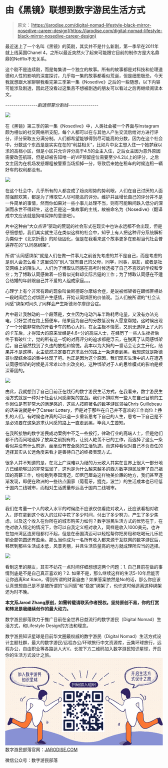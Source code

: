 <!--yml
category: 未分类
date: 2022-06-26 00:00:00
-->

# 由《黑镜》联想到数字游民生活方式

> 原文：[https://jarodise.com/digital-nomad-lifestyle-black-mirror-nosedive-career-design](https://jarodise.com/digital-nomad-lifestyle-black-mirror-nosedive-career-design)

最近迷上了一个名叫《黑镜》的英剧，其实并不是什么新剧，第一季早在2011年就上线英国Chanel 4，之所以最近突然火了起来可能跟它目前的制作方是大名鼎鼎的Netflix不无关系。

这个剧不是连续剧，而是每集讲一个独立的故事。所有的故事都是对科技和伦理道德和人性的影响的深度探讨，几乎每一集的故事都看似荒诞，但是细思极恐，今天我就想跟大家聊聊我看完第三季第一集《Nosedive》之后的一些随想，以下内容可能涉及剧透，因此还没看过这集且不想被剧透的朋友可以看过之后再继续阅读本文。

*----------------剧透预警分割线---------------*

![](img/85557499943e204117f4bdad70048b29.png)

在《黑镜》第三季的第一集《Nosedive》中，人类社会被一个界面与Instagram颇为相似的社交网络所支配，每个人都可以在与其他人产生交流后给对方进行评分，评分采取五分满分制。人们都希望能够得到尽可能高的分数，因为在这个社会中，分数这个东西是是实实在在的“利益相关”，比如片中女主想入住一个她梦寐以求的高档小区，但是小区只允许评分高于4.5的业主入住，之后女主因为意外原因需要改签航班，但是却被告知唯一的VIP预留座位需要至少4.2以上的评分，之后女主因为在机场发怒爆粗被警察当场扣掉一分，导致后来她在租车的时候连租一辆好车的权利都没有。

![](img/69ce909f3112e835a59ce8980ac62a59.png)

在这个社会中，几乎所有的人都变成了趋炎附势的势利眼，人们在自己讨厌的人面前强颜欢笑，都是为了博取它人尽可能高的评分。维护并且增长自己的评分并不是一件简单的事情，然而你如果对一些小事儿处理不当，则有可能瞬间跌入低分的深渊而永世不得超生，这也正是这一集故事的主线，故被命名为《Nosedive》（翻译成中文应该就是狗啃屎摔的意思吧）。

片中这种由“大众点评”驱动的荒诞的社会形式在现实中也许永远都不会出现，但是仔细想想，我们其实就生活在类似这样的社会中，知乎上有人把这种评分系统解析为类似于《北京折叠》的阶级固化，但是在我看来这个故事更多在影射当代社会普遍存在的“认同感绑架”。

所谓“认同感绑架”就是人们在做一件事儿之前首先考虑的并不是自己，而是考虑的是别人会怎么看？这里说的“别人“就有自己的父母，同学，同事，朋友，或者是社交网络上的陌生人。人们为了博取认同感在高考时候选报了自己不喜欢的学校和专业；为了博取认同感做着一份看似光鲜却实际苦逼的工作；为了博取认同感在不适合结婚的年龄跟自己并不爱的人组成家庭。。。

心理学上有个非常有趣的现象叫做斯德哥尔摩综合症，是说被绑架者在跟绑匪相处一段时间后会对绑匪产生感情，开始认同绑匪的价值观。当人们被所谓的”社会认同感“绑架时间久了同样会产生斯德哥尔摩综合症。

片中最让我触动的一个段落是，女主因为电动汽车半路耗尽电量，又没有办法充电，只好尝试在路上搭便车，结果因为自己的分数低没有人愿意帮她，这时候出现了一个分数非常低的开着卡车的热心大妈，在女主极不情愿，又别无选择上了大妈的卡车后，才得知大妈原来曾经是4.6+分的高端人士，在经历了一些人生挫折后终于看破红尘，觉的所有这一切的对高评分的追求都是浮云，在脱离了认同感绑架后，自己居然找到了久违的放松和愉悦。我本以为大妈的一番话会让女主开化，结果并不是这样，女主依然决定要在追求高分的路上一条道走到黑，我想这就是斯德哥尔摩综合征的集中体现了吧。也正是因为这个原因，我们现实生活中的人在遭遇认同感绑架的时候是非常难以作出改变的，这种绑架对于人的思维模式的影响是根深蒂固的。

![](img/905bf2f511970c16cf4cd9ed7001f730.png)

由此，我就想到了自己目前正在践行的数字游民生活方式，在我看来，数字游民生活方式就是一种对于社会认同感绑架的宣战。我们不排除有一些人在自己目前的工作岗位是有非常大的满足感的，这些人按照著名的数字游民领袖Chris Guillebeau的话来说就是中了Career Lottery，但是对于那些在自己并不喜欢的工作岗位上挣扎的人们，有时候也许真的可以退一步重新思考下自己的人生，思考一下自己是不是必须要在这条追求认同感的路上一直走到黑，毕竟人生苦短。

在我所接触的数字游民成功案例中不乏一些投行，律政行业的高端人士，但是他们都不约而同地选择了放弃之前拥有的，让别人艳羡不已的工作，而选择了这么一条看似并没有什么前途，丝毫没有安全感的生活轨迹。而这种看似对自己不负责任的选择其实从长远角度来看才是善待自己的终极表现方式。

很多人并不知道的是，在北上广深难以为继的万元收入其实在世界上很大一部分地方已经能够过的非常滋润了，这也是为什么越来越多的西方数字游民放弃了自己祖国的高薪工作，纷纷跑到泰国清迈，印尼巴厘岛这样物美价廉的地方，我们甚至逐渐发现，即便在欧洲的一些热点国家（葡萄牙，捷克，波兰）的生活成本也已经低于国内二线城市，而相对生活质量却远高于国内二线城市。

![](img/78b9183315c5fd0d75e3518ca8d63a42.png)

我们在考量一个人的收入水平的时候绝不应该仅仅看绝对收入，还应该看相对收入，即在拿到这个收入的过程中花了多少时间，付出了多少努力，产生了多少焦虑，以及这个收入在你所在的城市购买力如何？数字游民生活方式的优势在于，在绝对收入恒定的情况下，你可以自我定义相对收入，同样是收入1000美元，也许在加州湾区连房租都付不起，但是在泰国清迈可以轻松帮你把房租和吃喝玩儿乐花销全部包圆还有盈余。那么当你成为一名所有收入都来源于互联网的数字游民后，移居到那些生活成本低，风景秀丽，并且生活质量高的地方就成理所应当的选择。

![](img/6da6ebebc0033922018da1fc612d41d4.png)

看到这里的朋友，其实不妨花一点时间仔细想想这两个问题：1\. 自己目前在做的事情到底是不是自己真正喜欢的？2\. 如果不是，那么继续这样的生活5-10年后能否让你逃离Rat Race，得到所谓的财富自由？如果答案依然是No的话，那么你应该认真想想自己是不是被所谓的“认同感”和“稳定”绑架了，也许这时候逃离这种绑架还为时不晚。

**本文系Jarod Zhang原创，如需转载请联系作者授权。坚持原创不易，你的打赏和转发是我继续创作的最大动力。**

数字游民部落致力于推广目前在全世界日益流行的数字游民（Digital Nomad）生活方式，和Lifestyle Design的方法和理念。

数字游民知识星球是目前华文圈最权威的数字游民（Digital Nomad）生活方式设计主题社群，最大的数字游民/远程办公/环球旅行中文资源库，云集环球旅行，远程办公，自由职业等各路达人大V。长按下方二维码加入数字游民知识星球，开启你的生活方式设计之旅。 ![zsxq.png](img/372227d0b2cb65a0aaa54cb6513e38e7.png) 数字游民部落官网：[JARODISE.COM](http://JARODISE.COM)

微信公众号：数字游民部落